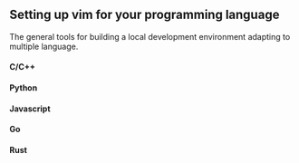 ## Setting up vim for your programming language

The general tools for building a local development environment adapting to multiple language.

#### C/C++

#### Python

#### Javascript

#### Go

#### Rust



